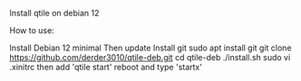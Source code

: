 Install qtile on debian 12

How to use:

Install Debian 12 minimal
Then update
Install git sudo apt install git
git clone https://github.com/derder3010/qtile-deb.git
cd qtile-deb
./install.sh
sudo vi .xinitrc
then add 'qtile start'
reboot and type 'startx'
